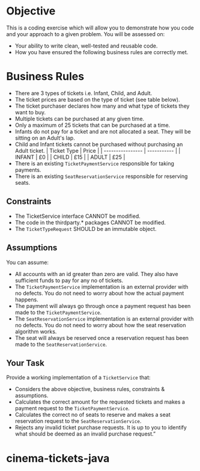 # Objective
This is a coding exercise which will allow you to demonstrate how you code and your approach to a given problem. 
You will be assessed on: 
- Your ability to write clean, well-tested and reusable code.
- How you have ensured the following business rules are correctly met.
# Business Rules
- There are 3 types of tickets i.e. Infant, Child, and Adult.
- The ticket prices are based on the type of ticket (see table below).
- The ticket purchaser declares how many and what type of tickets they want to buy.
- Multiple tickets can be purchased at any given time.
- Only a maximum of 25 tickets that can be purchased at a time.
- Infants do not pay for a ticket and are not allocated a seat. They will be sitting on an Adult's lap.
- Child and Infant tickets cannot be purchased without purchasing an Adult ticket.
|   Ticket Type    |     Price   |
| ---------------- | ----------- |
|    INFANT        |    £0       |
|    CHILD         |    £15     |
|    ADULT         |    £25      |
- There is an existing `TicketPaymentService` responsible for taking payments.
- There is an existing `SeatReservationService` responsible for reserving seats.
## Constraints
- The TicketService interface CANNOT be modified. 
- The code in the thirdparty.* packages CANNOT be modified.
- The `TicketTypeRequest` SHOULD be an immutable object. 
## Assumptions
You can assume:
- All accounts with an id greater than zero are valid. They also have sufficient funds to pay for any no of tickets.
- The `TicketPaymentService` implementation is an external provider with no defects. You do not need to worry about how the actual payment happens.
- The payment will always go through once a payment request has been made to the `TicketPaymentService`.
- The `SeatReservationService` implementation is an external provider with no defects. You do not need to worry about how the seat reservation algorithm works.
- The seat will always be reserved once a reservation request has been made to the `SeatReservationService`.
## Your Task
Provide a working implementation of a `TicketService` that:
- Considers the above objective, business rules, constraints & assumptions.
- Calculates the correct amount for the requested tickets and makes a payment request to the `TicketPaymentService`.  
- Calculates the correct no of seats to reserve and makes a seat reservation request to the `SeatReservationService`.  
- Rejects any invalid ticket purchase requests. It is up to you to identify what should be deemed as an invalid purchase request.”

# cinema-tickets-java
